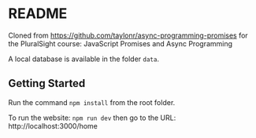 # README

Cloned from https://github.com/taylonr/async-programming-promises for the PluralSight course: JavaScript Promises and Async Programming

A local database is available in the folder `data`.


## Getting Started

Run the command `npm install` from the root folder.

To run the website: `npm run dev` then go to the URL: http://localhost:3000/home